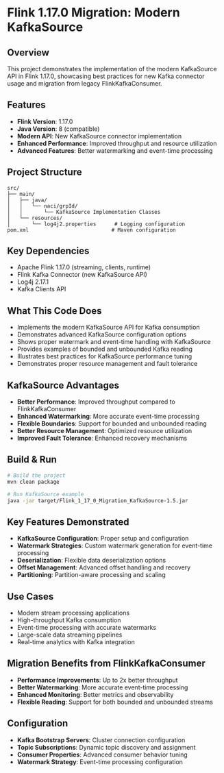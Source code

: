 # Flink 1.17.0 Migration: Modern KafkaSource

## Overview
This project demonstrates the implementation of the modern KafkaSource API in Flink 1.17.0, showcasing best practices for new Kafka connector usage and migration from legacy FlinkKafkaConsumer.

## Features
- **Flink Version**: 1.17.0
- **Java Version**: 8 (compatible)
- **Modern API**: New KafkaSource connector implementation
- **Enhanced Performance**: Improved throughput and resource utilization
- **Advanced Features**: Better watermarking and event-time processing

## Project Structure
```
src/
├── main/
│   ├── java/
│   │   └── naci/grpId/
│   │       └── KafkaSource Implementation Classes
│   └── resources/
│       └── log4j2.properties      # Logging configuration
pom.xml                           # Maven configuration
```

## Key Dependencies
- Apache Flink 1.17.0 (streaming, clients, runtime)
- Flink Kafka Connector (new KafkaSource API)
- Log4j 2.17.1
- Kafka Clients API

## What This Code Does
- Implements the modern KafkaSource API for Kafka consumption
- Demonstrates advanced KafkaSource configuration options
- Shows proper watermark and event-time handling with KafkaSource
- Provides examples of bounded and unbounded Kafka reading
- Illustrates best practices for KafkaSource performance tuning
- Demonstrates proper resource management and fault tolerance

## KafkaSource Advantages
- **Better Performance**: Improved throughput compared to FlinkKafkaConsumer
- **Enhanced Watermarking**: More accurate event-time processing
- **Flexible Boundaries**: Support for bounded and unbounded reading
- **Better Resource Management**: Optimized resource utilization
- **Improved Fault Tolerance**: Enhanced recovery mechanisms

## Build & Run
```bash
# Build the project
mvn clean package

# Run KafkaSource example
java -jar target/Flink_1_17_0_Migration_KafkaSource-1.5.jar
```

## Key Features Demonstrated
- **KafkaSource Configuration**: Proper setup and configuration
- **Watermark Strategies**: Custom watermark generation for event-time processing
- **Deserialization**: Flexible data deserialization options
- **Offset Management**: Advanced offset handling and recovery
- **Partitioning**: Partition-aware processing and scaling

## Use Cases
- Modern stream processing applications
- High-throughput Kafka consumption
- Event-time processing with accurate watermarks
- Large-scale data streaming pipelines
- Real-time analytics with Kafka integration

## Migration Benefits from FlinkKafkaConsumer
- **Performance Improvements**: Up to 2x better throughput
- **Better Watermarking**: More accurate event-time processing
- **Enhanced Monitoring**: Better metrics and observability
- **Flexible Reading**: Support for both bounded and unbounded streams

## Configuration
- **Kafka Bootstrap Servers**: Cluster connection configuration
- **Topic Subscriptions**: Dynamic topic discovery and assignment
- **Consumer Properties**: Advanced consumer behavior tuning
- **Watermark Strategy**: Event-time processing configuration